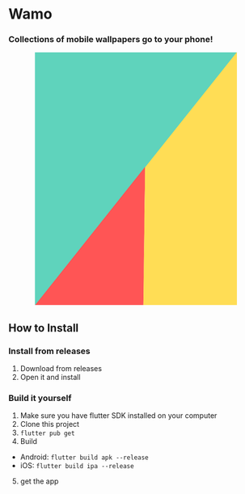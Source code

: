 # Wamo

### Collections of mobile wallpapers go to your phone!


<div align="center">
  <img width="400" height="500" src="https://github.com/athallahmaajid/wamo/blob/master/assets/wamo.png">
</div>

## How to Install

### Install from releases
  1. Download from releases
  2. Open it and install

### Build it yourself
1. Make sure you have flutter SDK installed on your computer
2. Clone this project
3. `flutter pub get`
4. Build
  * Android: `flutter build apk --release`
  * iOS: `flutter build ipa --release`
5. get the app
